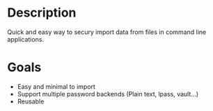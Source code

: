 # Description

Quick and easy way to secury import data from files in command line applications.

# Goals

* Easy and minimal to import
* Support multiple password backends (Plain text, lpass, vault...)
* Reusable
